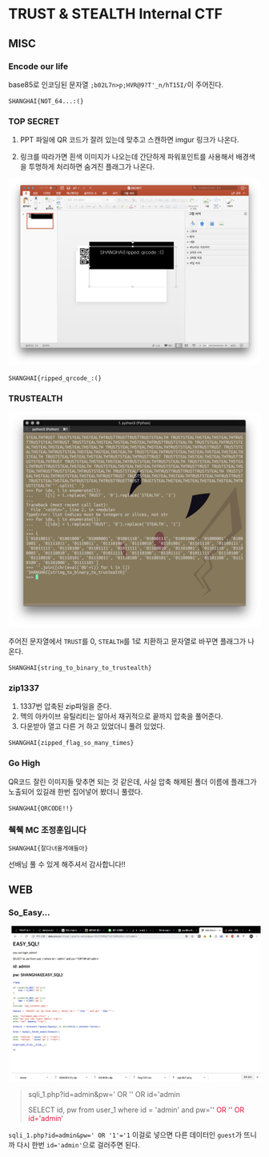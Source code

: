 # TRUST & STEALTH Internal CTF

## MISC

### Encode our life
base85로 인코딩된 문자열 `;b02L7n>p;HVR@9?T'_n/hT15I/`이 주어진다.

`SHANGHAI{NOT_64...:(}`

### TOP SECRET

1. PPT 파일에 QR 코드가 잘려 있는데 맞추고 스캔하면 imgur 링크가 나온다.

2. 링크를 따라가면 흰색 이미지가 나오는데 간단하게 파워포인트를 사용해서 배경색을 투명하게 처리하면 숨겨진 플래그가 나온다.

![top-secret](./top-secret.png)

`SHANGHAI{ripped_qrcode_:(}`

### TRUSTEALTH
![trustealth](./trustealth.png)

주어진 문자열에서 `TRUST`를 0, `STEALTH`를 1로 치환하고 문자열로 바꾸면 플래그가 나온다.

`SHANGHAI{string_to_binary_to_trustealth}`

### zip1337

1. 1337번 압축된 zip파일을 준다.
2. 맥의 아카이브 유틸리티는 알아서 재귀적으로 끝까지 압축을 풀어준다.
3. 다운받아 열고 다른 거 하고 있었더니 풀려 있었다.

`SHANGHAI{zipped_flag_so_many_times}`

### Go High
QR코드 잘린 이미지들 맞추면 되는 것 같은데, 사실 압축 해제된 폴더 이름에 플래그가 노출되어 있길래 한번 집어넣어 봤더니 풀렸다.

`SHANGHAI{QRCODE!!}`

### 췍췍 MC 조정훈입니다
`SHANGHAI{잘다녀올게얘들아}`

선배님 풀 수 있게 해주셔서 감사합니다!!

## WEB

### So_Easy...

![so-easy](./so-easy.png)
> sqli_1.php?id=admin&pw=' OR '' OR id='admin
> 
> SELECT id, pw from user_1 where id = 'admin' and pw='<span style="color:#DC143C;">' OR '' OR id='admin</span>'

`sqli_1.php?id=admin&pw=' OR '1'='1` 이걸로 넣으면 다른 데이터인 `guest`가 뜨니까 다시 한번 `id='admin'`으로 걸러주면 된다.
